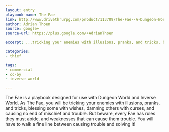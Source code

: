 ```yaml
---
layout: entry
playbook-name: The Fae
link: http://www.drivethrurpg.com/product/113709/The-Fae--A-Dungeon-World-Playbook
author: Adrian Thoen
source: google+
source-url: https://plus.google.com/+AdrianThoen

excerpt: ...tricking your enemies with illusions, pranks, and tricks, blessing some with wishes, damning others with curses, and causing no end of mischief and trouble.

categories:
- thief

tags:
- commercial
- cc-by
- inverse world

---
```


The Fae is a playbook designed for use with Dungeon World and Inverse World. As The Fae, you will be tricking your enemies with illusions, pranks, and tricks, blessing some with wishes, damning others with curses, and causing no end of mischief and trouble. But beware, every Fae has rules they must abide, and weaknesses that can cause them trouble. You will have to walk a fine line between causing trouble and solving it!
